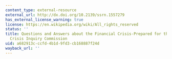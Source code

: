 ```yaml
---
content_type: external-resource
external_url: http://dx.doi.org/10.2139/ssrn.1557279
has_external_license_warning: true
license: https://en.wikipedia.org/wiki/All_rights_reserved
status: ''
title: Questions and Answers about the Financial Crisis-Prepared for the US Financial
  Crisis Inquiry Commission
uid: a682913c-ccfd-4b1d-9fd3-cb168887f24d
wayback_url: ''
---
```

